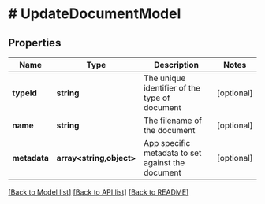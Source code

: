 # # UpdateDocumentModel

## Properties

Name | Type | Description | Notes
------------ | ------------- | ------------- | -------------
**typeId** | **string** | The unique identifier of the type of document | [optional]
**name** | **string** | The filename of the document | [optional]
**metadata** | **array<string,object>** | App specific metadata to set against the document | [optional]

[[Back to Model list]](../../README.md#models) [[Back to API list]](../../README.md#endpoints) [[Back to README]](../../README.md)
